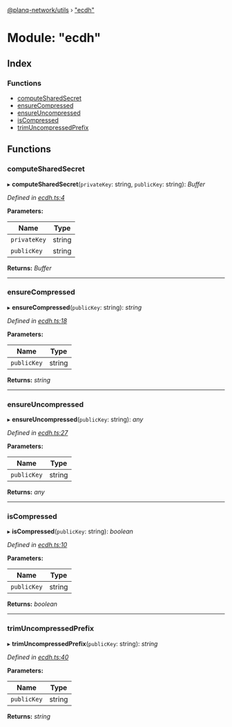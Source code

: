 [@planq-network/utils](../README.md) › ["ecdh"](_ecdh_.md)

# Module: "ecdh"

## Index

### Functions

* [computeSharedSecret](_ecdh_.md#computesharedsecret)
* [ensureCompressed](_ecdh_.md#ensurecompressed)
* [ensureUncompressed](_ecdh_.md#ensureuncompressed)
* [isCompressed](_ecdh_.md#iscompressed)
* [trimUncompressedPrefix](_ecdh_.md#trimuncompressedprefix)

## Functions

###  computeSharedSecret

▸ **computeSharedSecret**(`privateKey`: string, `publicKey`: string): *Buffer*

*Defined in [ecdh.ts:4](https://github.com/planq-network/planq-sdk/blob/master/packages/sdk/utils/src/ecdh.ts#L4)*

**Parameters:**

Name | Type |
------ | ------ |
`privateKey` | string |
`publicKey` | string |

**Returns:** *Buffer*

___

###  ensureCompressed

▸ **ensureCompressed**(`publicKey`: string): *string*

*Defined in [ecdh.ts:18](https://github.com/planq-network/planq-sdk/blob/master/packages/sdk/utils/src/ecdh.ts#L18)*

**Parameters:**

Name | Type |
------ | ------ |
`publicKey` | string |

**Returns:** *string*

___

###  ensureUncompressed

▸ **ensureUncompressed**(`publicKey`: string): *any*

*Defined in [ecdh.ts:27](https://github.com/planq-network/planq-sdk/blob/master/packages/sdk/utils/src/ecdh.ts#L27)*

**Parameters:**

Name | Type |
------ | ------ |
`publicKey` | string |

**Returns:** *any*

___

###  isCompressed

▸ **isCompressed**(`publicKey`: string): *boolean*

*Defined in [ecdh.ts:10](https://github.com/planq-network/planq-sdk/blob/master/packages/sdk/utils/src/ecdh.ts#L10)*

**Parameters:**

Name | Type |
------ | ------ |
`publicKey` | string |

**Returns:** *boolean*

___

###  trimUncompressedPrefix

▸ **trimUncompressedPrefix**(`publicKey`: string): *string*

*Defined in [ecdh.ts:40](https://github.com/planq-network/planq-sdk/blob/master/packages/sdk/utils/src/ecdh.ts#L40)*

**Parameters:**

Name | Type |
------ | ------ |
`publicKey` | string |

**Returns:** *string*
